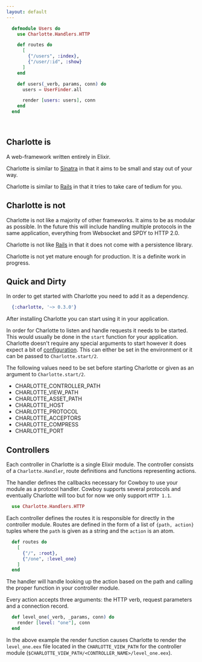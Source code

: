 ```yaml
---
layout: default
---
```


```elixir
  defmodule Users do  
    use Charlotte.Handlers.HTTP  

    def routes do
      [
        {"/users", :index},
        {"/user/:id", :show}
      ]
    end

    def users(_verb, params, conn) do
      users = UserFinder.all

      render [users: users], conn
    end
  end
```  

<br />

## Charlotte is

A web-framework written entirely in Elixir.  

Charlotte is similar to [Sinatra](http://www.sinatrarb.com/) in
that it aims to be small and stay out of your way.  

Charlotte is similar to [Rails](http://rubyonrails.org/) in that
it tries to take care of tedium for you.  

## Charlotte is not

Charlotte is not like a majority of other frameworks. It aims
to be as modular as possible.  In the future this will include
handling multiple protocols in the same application, everything
from Websocket and SPDY to HTTP 2.0.  

Charlotte is not like [Rails](http://rubyonrails.org/) in that
it does not come with a persistence library.  

Charlotte is not yet mature enough for production.  It is a
definite work in progress.  

## Quick and Dirty

In order to get started with Charlotte you need to add it as a
dependency.

```elixir
  {:charlotte, '~> 0.3.0'}
```

After installing Charlotte you can start using it in your
application.  

In order for Charlotte to listen and handle requests it needs
to be started. This would usually be done in the `start` function
for your application. Charlotte doesn't require any special
arguments to start however it does expect a bit of [configuration](https://github.com/LeakyBucket/charlotte#configuration).
This can either be set in the environment or it can be passed to
`Charlotte.start/2`.  

The following values need to be set before starting Charlotte or
given as an argument to `Charlotte.start/2`.  

* CHARLOTTE\_CONTROLLER\_PATH
* CHARLOTTE\_VIEW\_PATH
* CHARLOTTE\_ASSET\_PATH
* CHARLOTTE\_HOST
* CHARLOTTE\_PROTOCOL
* CHARLOTTE\_ACCEPTORS
* CHARLOTTE\_COMPRESS
* CHARLOTTE\_PORT

## Controllers

Each controller in Charlotte is a single Elixir module. The
controller consists of a `Charlotte.Handler`, route definitions
and functions representing actions.  

The handler defines the callbacks necessary for Cowboy to use
your module as a protocol handler.  Cowboy supports several
protocols and eventually Charlotte will too but for now we only
support `HTTP 1.1`.  

```elixir
  use Charlotte.Handlers.HTTP
```

Each controller defines the routes it is responsible for directly
in the controller module. Routes are defined in the form of a
list of `{path, action}` tuples where the `path` is given as a
string and the `action` is an atom.

```elixir
  def routes do
    [
      {"/", :root},
      {"/one", :level_one}
    ]
  end
```

The handler will handle looking up the action based on the path
and calling the proper function in your controller module.  

Every action accepts three arguments: the HTTP verb, request
parameters and a connection record.

```elixir
  def level_one(_verb, _params, conn) do
    render [level: "one"], conn
  end
```

In the above example the render function causes Charlotte to
render the `level_one.eex` file located in the `CHARLOTTE_VIEW_PATH`
for the controller module (`$CHARLOTTE_VIEW_PATH/<CONTROLLER_NAME>/level_one.eex`).  

